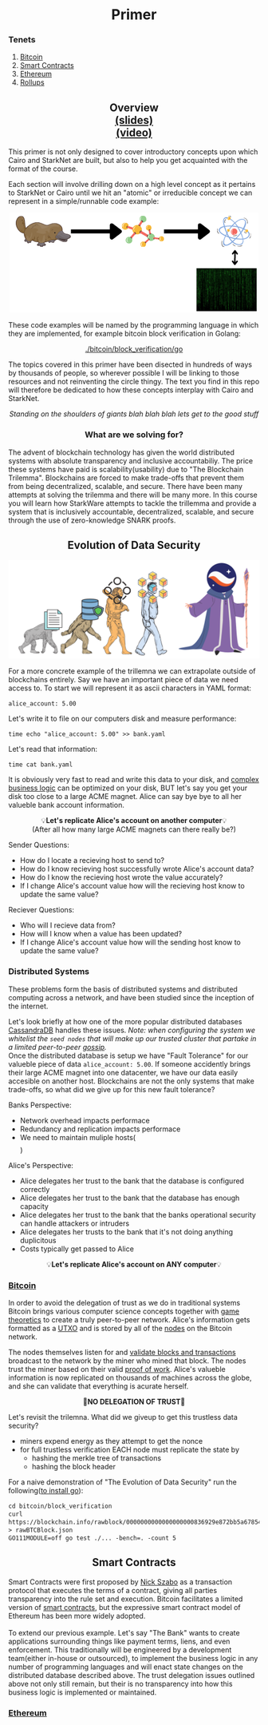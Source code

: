 <h1 align="center">Primer</h1>

### Tenets
1. [Bitcoin](./bitcoin/README.md)
2. [Smart Contracts](#smart_contracts)
3. [Ethereum](./ethereum/README.md)
4. [Rollups](./rollups/README.md)

<h2 align="center"> Overview <br><a href="https://docs.google.com/</h3>presentation/d/1-ykeFFRwI2JTIyXAKd2AmVSIUnbjPk7EdfpHxL3CxYs/edit?usp=sharing">(slides)</a><br><a href="https://www.youtube.com/watch?v=DrBJ9LWvsOQ">(video)</a></h2>
This primer is not only designed to cover introductory concepts upon which Cairo and StarkNet are built, but also to help you get acquainted with the format of the course. 

Each section will involve drilling down on a high level concept as it pertains to StarkNet or Cairo until we hit an "atomic" or irreducible concept we can represent in a simple/runnable code example: 

<div align="center">
    <img src="../misc/plat.png">
</div>

These code examples will be named by the programming language in which they are implemented, for example bitcoin block verification in Golang:
<div align="center">
    <a href="./bitcoin/block_verification/go">./bitcoin/block_verification/go</a>
</div>

The topics covered in this primer have been disected in hundreds of ways by thousands of people, so wherever possible I will be linking to those resources and not reinventing the circle thingy. The text you find in this repo will therefore be dedicated to how these concepts interplay with Cairo and StarkNet.

<div align="center">
    <em>Standing on the shoulders of giants blah blah blah lets get to the good stuff</em>
</div>

<h3 align="center"> What are we solving for?</h3>
The advent of blockchain technology has given the world distributed systems with absolute transparency and inclusive accountabiliy.
The price these systems have paid is scalability(usability) due to "The Blockchain Trilemma". Blockchains are forced to make trade-offs that prevent them from being decentralized, scalable, and secure.
There have been many attempts at solving the trilemma and there will be many more. In this course you will learn how StarkWare attempts to tackle the trillemma and provide a system that is inclusively accountable, decentralized, scalable, and secure through the use of zero-knowledge SNARK proofs.

<h2 align="center"> Evolution of Data Security</h2>
<div align="center">
    <img src="../misc/evolution.png">
</div>

For a more concrete example of the trillemna we can extrapolate outside of blockchains entirely. Say we have an important piece of data we need access to. To start we will represent it as ascii characters in YAML format:
```
alice_account: 5.00
```
Let's write it to file on our computers disk and measure performance:
```
time echo "alice_account: 5.00" >> bank.yaml
```
Let's read that information:
```
time cat bank.yaml
```

It is obviously very fast to read and write this data to your disk, and [complex business logic](https://www.postgresql.org/) can be optimized on your disk, BUT let's say you get your disk too close to a large ACME magnet. Alice can say bye bye to all her valueble bank account information.
<p align="center">💡<strong>Let's replicate Alice's account on another computer</strong>💡<br>(After all how many large ACME magnets can there really be?)</p>

Sender Questions:
- How do I locate a recieving host to send to?
- How do I know recieving host successfully wrote Alice's account data?
- How do I know the recieving host wrote the value accurately?
- If I change Alice's account value how will the recieving host know to update the same value?

Reciever Questions:
- Who will I recieve data from?
- How will I know when a value has been updated?
- If I change Alice's account value how will the sending host know to update the same value?

### Distributed Systems
These problems form the basis of distributed systems and distributed computing across a network, and have been studied since the inception of the internet.

Let's look briefly at how one of the more popular distributed databases [CassandraDB](https://cassandra.apache.org/doc/latest/cassandra/getting_started/configuring.html) handles these issues. *Note: when configuring the system we whitelist the `seed nodes` that will make up our trusted cluster that partake in a limited peer-to-peer [gossip](https://www.linkedin.com/pulse/gossip-protocol-inside-apache-cassandra-soham-saha).*
<br>
Once the distributed database is setup we have "Fault Tolerance" for our valueble piece of data `alice_account: 5.00`. If someone accidently brings their large ACME magnet into one datacenter, we have our data easily accesible on another host. Blockchains are not the only systems that make trade-offs, so what did we give up for this new fault tolerance?

Banks Perspective:
- Network overhead impacts performace
- Redundancy and replication impacts performace
- We need to maintain muliple hosts($$$$)

Alice's Perspective:
- Alice delegates her trust to the bank that the database is configured correctly
- Alice delegates her trust to the bank that the database has enough capacity
- Alice delegates her trust to the bank that the banks operational security can handle attackers or intruders
- Alice delegates her trusts to the bank that it's not doing anything duplicitous
- Costs typically get passed to Alice

<p align="center">💡<strong>Let's replicate Alice's account on ANY computer</strong>💡</p>

### [Bitcoin](./bitcoin/README.md)
In order to avoid the delegation of trust as we do in traditional systems Bitcoin brings various computer science concepts together with [game theoretics](https://en.wikipedia.org/wiki/Game_theory) to create a truly peer-to-peer network. Alice's information gets formatted as a [UTXO](https://en.wikipedia.org/wiki/Unspent_transaction_output) and is stored by all of the [nodes](https://bitnodes.io) on the Bitcoin network.

The nodes themselves listen for and [validate blocks and transactions](./bitcoin/proof_of_work) broadcast to the network by the miner who mined that block. The nodes trust the miner based on their valid [proof of work](./bitcoin/proof_of_work).
Alice's valueble information is now replicated on thousands of machines across the globe, and she can validate that everything is acurate herself.
<p align="center">🎉<strong>NO DELEGATION OF TRUST</strong>🎉</p>
Let's revisit the trilemna. What did we giveup to get this trustless data security?

- miners expend energy as they attempt to get the nonce
- for full trustless verification EACH node must replicate the state by
  - hashing the merkle tree of transactions
  - hashing the block header
  
For a naive demonstration of "The Evolution of Data Security" run the following([to install go](https://go.dev/doc/install)):
```
cd bitcoin/block_verification
curl https://blockchain.info/rawblock/0000000000000000000836929e872bb5a678546b0a19900b974c206c338f0947 > rawBTCBlock.json
GO111MODULE=off go test ./... -bench=. -count 5
```

<h2 align="center" id="smart_contracts"> Smart Contracts</h2>

Smart Contracts were first proposed by [Nick Szabo](https://www.fon.hum.uva.nl/rob/Courses/InformationInSpeech/CDROM/Literature/LOTwinterschool2006/szabo.best.vwh.net/smart.contracts.html) as a transaction protocol that executes the terms of a contract, giving all parties transparency into the rule set and execution. Bitcoin facilitates a limited version of [smart contracts](https://ethereum.org/en/whitepaper/#scripting), but the expressive smart contract model of Ethereum has been more widely adopted.
<br><br>
To extend our previous example. Let's say "The Bank" wants to create applications surrounding things like payment terms, liens, and even enforcement.
This traditionally will be engineered by a development team(either in-house or outsourced), to implement the business logic in any number of programming languages and will enact state changes on the distributed database described above.
The trust delegation issues outlined above not only still remain, but their is no transparency into how this business logic is implemented or maintained.

### [Ethereum](./ethereum/README.md)
